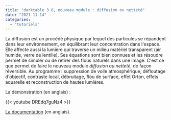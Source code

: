 ```yaml
---
title: "darktable 3.8, nouveau module : diffusion ou netteté"
date: "2021-11-14"
categories: 
  - "tutoriels"
---
```


La diffusion est un procédé physique par lequel des particules se répandent dans leur environnement, en équilibrant leur concentration dans l'espace. Elle affecte aussi la lumière qui traverse un milieu matériel transparent (air humide, verre de lentille). Ses équations sont bien connues et les résoudre permet de simuler ou de retirer des flous naturels dans une image. C'est ce que permet de faire le nouveau module _diffusion ou netteté_, de façon réversible. Au programme : suppression de voile atmosphérique, défloutage d'objectif, contraste local, débruitage, flou de surface, effet Orton, effets aquarelle et reconstruction de hautes lumières.

La démonstration (en anglais) :

{{< youtube DREdq7guNz4 >}}

[La documentation](https://darktable-org.github.io/dtdocs/en/module-reference/processing-modules/diffuse/) (en anglais).
